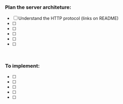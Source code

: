 <h3>
	Plan the server architeture:
</h3>

- [ ]  Understand the HTTP protocol (links on README)
- [ ] 
- [ ] 
- [ ] 
- [ ]  
- [ ]  

<br>
<h3>
	To implement:
</h3>

- [ ] 
- [ ] 
- [ ] 
- [ ] 
- [ ]